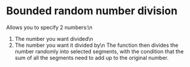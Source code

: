 # Bounded random number division
Allows you to specify 2 numbers:\n
1. The number you want divided\n
2. The number you want it divided by\n
The function then divides the number randomly into selected segments, with the condition that the sum of all the segments need to add up to the original number.
